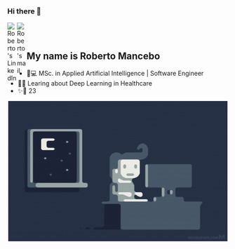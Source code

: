 ### Hi there 👋

<a href="https://www.linkedin.com/in/roberto-mancebo/">
  <img align="left" alt="Roberto's LinkedIn" width="22px" src="https://cdn-icons-png.flaticon.com/512/174/174857.png" />
</a>
<a href="mailto:rober.mancebo@gmail.com"> 
  <img align="left" alt="Roberto's mail" width="22px" src="https://cdn-icons-png.flaticon.com/512/281/281769.png" />
</a>
<br/><br/>

## My name is Roberto Mancebo

- 🧠💻 MSc. in Applied Artificial Intelligence | Software Engineer
- 📓🏥 Learing about Deep Learning in Healthcare
- ✨🚀 23
   
<p align="center">
  <img alt="GIF" src="https://github.com/robertomancebom/robertomancebom/blob/master/coding.gif?raw=true" width="500" height="320" />
</p>
